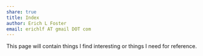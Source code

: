 ```yaml
---
share: true
title: Index
author: Erich L Foster
email: erichlf AT gmail DOT com
---
```



This page will contain things I find interesting or things I need for reference.